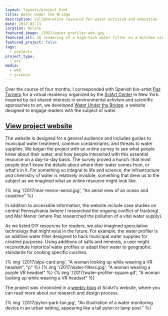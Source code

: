 ```yaml
---
layout: layouts/project.html
title: Water Under the Bridge
description: Collaborative resource for water activism and education
date: 2017-01-11
location: Online
featured_image: /2017/water-profiler-web.jpg
featured_alt: 3D rendering of a high-tech water filter on a kitchen sink
featured_project: false
tags: 
  - projects
project_type: 
  - art
media:
  - web
  - science
---
```


Over the course of four months, I corresponded with Spanish bio-artist [Paz Tornero](https://vimeo.com/paztornero) for a virtual residency organized by the [SciArt Center](http://www.sciartcenter.org/) in New York. Inspired by out shared interests in environmental activism and scientific approaches to art, we developed [Water Under the Bridge](http://waterunderthebridge.net): a website designed to engage readers with the subject of water.

## [View project website](https://under-the-bridge.netlify.app/)

The website is designed for a general audience and includes guides to municipal water treatment, common contaminants, and threats to water supplies. We began the project with an online survey to see what people knew about their water, and how people interacted with this essential resource on a day-to-day basis. The survey proved a hunch: that most people don't know the details about where their water comes from, or what's in it. For something so integral to life and science, the infrastructure and chemistry of water is relatively invisible, something that drew us to the subject as we imagined what an online resource might look like.

{% img '/2017/mar-menor-aerial.jpg', "An aerial view of an ocean and coastline" %}

In addition to accessible information, the website include case studies on central Pennsylvania (where I researched the ongoing conflict of fracking) and Mar Menor (where Paz researched the pollution of a vital water supply).

As we listed DIY resources for readers, we also imagined speculative technology that might exist in the future. For example, the water profiler is an additive water filter designed to hack municipal water supplies for creative purposes. Using additions of salts and minerals, a user might reconstitute historical water profiles or adapt their water to geographic standards for cooking specific cuisines.

<div class="gallery">
  {% img '/2017/alps-card.png', "A woman looking up while wearing a VR headset", "p" %}
  {% img '/2017/water-filters.jpg', "A woman wearing a purple VR headset" %}
  {% img '/2017/water-profiler-square.gif', "A woman looking up while wearing a VR headset" %}
</div>

The project was chronicled in a [weekly blog](http://www.sciartcenter.org/group-1-paz--benjamin) at SciArt's website, where you can read more about our research and design process.

{% img '/2017/pylon-park-tan.jpg', "An illustration of a water monitoring device in an urban setting, appearing like a tall pylon or lamp post." %}

